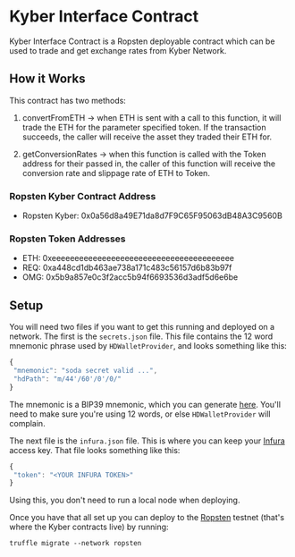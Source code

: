 # Kyber Interface Contract
Kyber Interface Contract is a Ropsten deployable contract which can be used to trade and get exchange rates from Kyber Network.


## How it Works

This contract has two methods:

1.  convertFromETH -> when ETH is sent with a call to this function, it will trade the ETH for the parameter specified token. If the transaction succeeds, the caller will receive the asset they traded their ETH for.

2.  getConversionRates -> when this function is called with the Token address for their passed in, the caller of this function will receive the conversion rate and slippage rate of ETH to Token.


### Ropsten Kyber Contract Address
 - Ropsten Kyber: 0x0a56d8a49E71da8d7F9C65F95063dB48A3C9560B

### Ropsten Token Addresses
 - ETH: 0xeeeeeeeeeeeeeeeeeeeeeeeeeeeeeeeeeeeeeeee
 - REQ: 0xa448cd1db463ae738a171c483c56157d6b83b97f
 - OMG: 0x5b9a857e0c3f2acc5b94f6693536d3adf5d6e6be

## Setup

You will need two files if you want to get this running and deployed on a network. The first is the `secrets.json` file. This file contains the 12 word mnemonic phrase used by `HDWalletProvider`, and looks something like this:

```js
{
 "mnemonic": "soda secret valid ...",
 "hdPath": "m/44'/60'/0'/0/"
}
```

The mnemonic is a BIP39 mnemonic, which you can generate [here](https://iancoleman.io/bip39/). You'll need to make sure you're using 12 words, or else `HDWalletProvider` will complain.

The next file is the `infura.json` file. This is where you can keep your [Infura](https://infura.io/) access key. That file looks something like this:

```js
{
 "token": "<YOUR INFURA TOKEN>"
}
```

Using this, you don't need to run a local node when deploying.

Once you have that all set up you can deploy to the [Ropsten](https://ropsten.etherscan.io/) testnet (that's where the Kyber contracts live) by running:

```
truffle migrate --network ropsten
```
